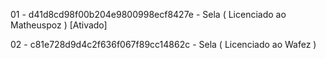 01 - d41d8cd98f00b204e9800998ecf8427e - Sela ( Licenciado ao Matheuspoz ) [Ativado]



02 - c81e728d9d4c2f636f067f89cc14862c - Sela ( Licenciado ao Wafez )
